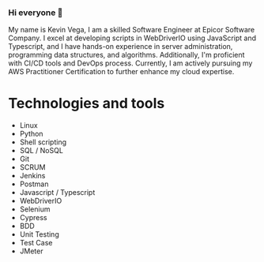 ### Hi everyone 👋

My name is Kevin Vega, I am a skilled Software Engineer at Epicor Software Company. I excel at developing scripts in WebDriverIO using JavaScript and Typescript, and I have hands-on experience in server administration, programming data structures, and algorithms. Additionally, I'm proficient with CI/CD tools and DevOps process. Currently, I am actively pursuing my AWS Practitioner Certification to further enhance my cloud expertise.


# Technologies and tools
- Linux
- Python
- Shell scripting
- SQL / NoSQL
- Git
- SCRUM
- Jenkins
- Postman
- Javascript / Typescript
- WebDriverIO
- Selenium
- Cypress
- BDD
- Unit Testing
- Test Case
- JMeter

<!--
**kevinvegadeveloper/kevinvegadeveloper** is a ✨ _special_ ✨ repository because its `README.md` (this file) appears on your GitHub profile.

Here are some ideas to get you started:

- 🔭 I’m currently working on ...
- 🌱 I’m currently learning ...
- 👯 I’m looking to collaborate on ...
- 🤔 I’m looking for help with ...
- 💬 Ask me about ...
- 📫 How to reach me: ...
- 😄 Pronouns: ...
- ⚡ Fun fact: ...
-->
